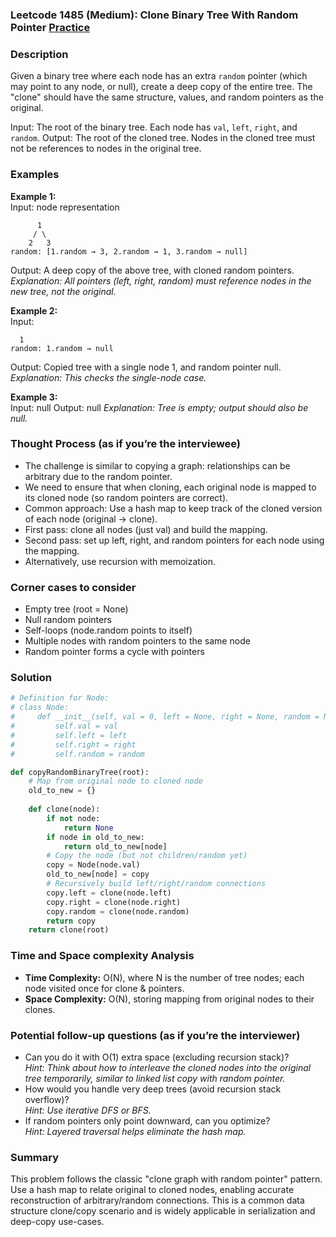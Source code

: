 ### Leetcode 1485 (Medium): Clone Binary Tree With Random Pointer [Practice](https://leetcode.com/problems/clone-binary-tree-with-random-pointer)

### Description  
Given a binary tree where each node has an extra `random` pointer (which may point to any node, or null), create a deep copy of the entire tree. The "clone" should have the same structure, values, and random pointers as the original.

Input: The root of the binary tree. Each node has `val`, `left`, `right`, and `random`.
Output: The root of the cloned tree. Nodes in the cloned tree must not be references to nodes in the original tree.

### Examples  

**Example 1:**  
Input: node representation 
```
      1
     / \
    2   3
random: [1.random → 3, 2.random → 1, 3.random → null]
```
Output:
A deep copy of the above tree, with cloned random pointers.
*Explanation: All pointers (left, right, random) must reference nodes in the new tree, not the original.*

**Example 2:**  
Input: 
```
  1
random: 1.random → null
```
Output: Copied tree with a single node 1, and random pointer null.
*Explanation: This checks the single-node case.*

**Example 3:**  
Input:
  null
Output: null
*Explanation: Tree is empty; output should also be null.*

### Thought Process (as if you’re the interviewee)  
- The challenge is similar to copying a graph: relationships can be arbitrary due to the random pointer.
- We need to ensure that when cloning, each original node is mapped to its cloned node (so random pointers are correct).
- Common approach: Use a hash map to keep track of the cloned version of each node (original → clone).
- First pass: clone all nodes (just val) and build the mapping.
- Second pass: set up left, right, and random pointers for each node using the mapping.
- Alternatively, use recursion with memoization.

### Corner cases to consider  
- Empty tree (root = None)
- Null random pointers
- Self-loops (node.random points to itself)
- Multiple nodes with random pointers to the same node
- Random pointer forms a cycle with pointers

### Solution

```python
# Definition for Node:
# class Node:
#     def __init__(self, val = 0, left = None, right = None, random = None):
#         self.val = val
#         self.left = left
#         self.right = right
#         self.random = random

def copyRandomBinaryTree(root):
    # Map from original node to cloned node
    old_to_new = {}
    
    def clone(node):
        if not node:
            return None
        if node in old_to_new:
            return old_to_new[node]
        # Copy the node (but not children/random yet)
        copy = Node(node.val)
        old_to_new[node] = copy
        # Recursively build left/right/random connections
        copy.left = clone(node.left)
        copy.right = clone(node.right)
        copy.random = clone(node.random)
        return copy
    return clone(root)
```

### Time and Space complexity Analysis  

- **Time Complexity:** O(N), where N is the number of tree nodes; each node visited once for clone & pointers.
- **Space Complexity:** O(N), storing mapping from original nodes to their clones.

### Potential follow-up questions (as if you’re the interviewer)  

- Can you do it with O(1) extra space (excluding recursion stack)?  
  *Hint: Think about how to interleave the cloned nodes into the original tree temporarily, similar to linked list copy with random pointer.*
- How would you handle very deep trees (avoid recursion stack overflow)?  
  *Hint: Use iterative DFS or BFS.*
- If random pointers only point downward, can you optimize?  
  *Hint: Layered traversal helps eliminate the hash map.*

### Summary
This problem follows the classic "clone graph with random pointer" pattern. Use a hash map to relate original to cloned nodes, enabling accurate reconstruction of arbitrary/random connections. This is a common data structure clone/copy scenario and is widely applicable in serialization and deep-copy use-cases.